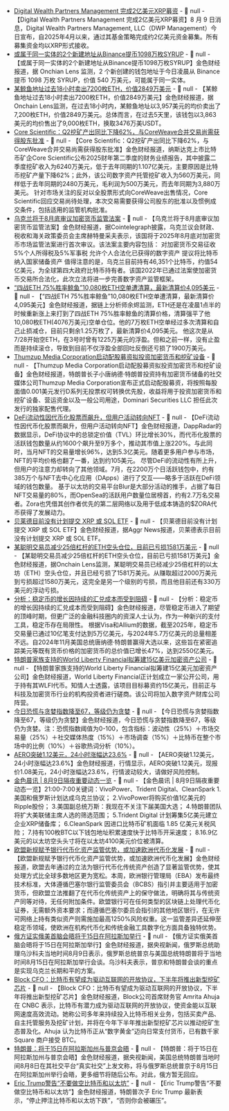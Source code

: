 - [Digital Wealth Partners Management 完成2亿美元XRP募资]() - 📰 null - 【Digital Wealth Partners Management 完成2亿美元XRP募资】8 月 9 日消息，Digital Wealth Partners Management, LLC（DWP Management）今日宣布，自2025年4月以来，通过其基金策略完成约2亿美元资金募集。所有募集资金均以XRP形式接收。
- [或属于同一实体的2个新建地址从Binance提币1098万枚SYRUP]() - 📰 null - 【或属于同一实体的2个新建地址从Binance提币1098万枚SYRUP】金色财经报道，据 Onchian Lens 监测，2 个新创建的钱包地址于今日凌晨从 Binance 提币 1098 万枚 SYRUP，价值 540 万美元，可能属于同一实体。
- [某鲸鱼地址过去18小时卖出7200枚ETH，价值2849万美元](https://x.com/OnchainLens/status/1953978959500341491) - 📰 null - 【某鲸鱼地址过去18小时卖出7200枚ETH，价值2849万美元】金色财经报道，据Onchain Lens监测，在过去18小时内，某鲸鱼地址以3,957美元的均价卖出了7,200枚ETH，价值2849万美元。总体而言，在过去5天里，该钱包以3,863美元的均价售出了9,000枚ETH，换取3476万美USDT。
- [Core Scientific：Q2挖矿产出同比下降62%，与CoreWeave合并交易尚需获得股东批准](https://www.businesswire.com/news/home/20250808196314/en/Core-Scientific-Announces-Fiscal-Second-Quarter-2025-Results) - 📰 null - 【Core Scientific：Q2挖矿产出同比下降62%，与CoreWeave合并交易尚需获得股东批准】金色财经报道，纳斯达克上市比特币矿企Core Scientific公布2025财年第二季度的财务业绩报告，其中披露二季度挖矿收入为6240万美元，低于去年同期的1.107亿美元，主要原因是比特币挖矿产量下降62%；此外，该公司数字资产托管挖矿收入为560万美元，同样低于去年同期的2480万美元，毛利润为500万美元，而去年同期为3,880万美元。 
针对市场关注的反对以全股票形式向CoreWeave出售情况，Core Scientific回应交易尚待处理，本次交易需要获得公司股东的批准以及惯例成交条件，包括适用的监管机构批准。
- [乌克兰将于8月底审议加密货币监管法案]() - 📰 null - 【乌克兰将于8月底审议加密货币监管法案】金色财经报道，据Cointelegraph披露，乌克兰议会财政、税收和海关政策委员会主席赫特曼采夫表示，该国将于2025年8月底对加密货币市场监管法案进行首次审议。该法案主要内容包括： 
对加密货币交易征收5%个人所得税及5%军事税 
允许个人合法化已获得的数字资产 
提议将比特币纳入国家储备资产 
值得注意的是，乌克兰目前持有46,351个比特币，约值54亿美元，为全球第四大政府比特币持有者。该国2022年已通过法案使加密货币交易所合法化，此次立法将进一步完善数字资产监管框架。
- [“四战ETH 75%胜率鲸鱼”10,080枚ETH空单遭清算，最新清算价4,095美元]() - 📰 null - 【“四战ETH 75%胜率鲸鱼”10,080枚ETH空单遭清算，最新清算价4,095美元】金色财经报道，据链上分析师余烬监测，ETH还是在凌晨1点半的时候重新涨上来打到了四战ETH 75%胜率鲸鱼的清算价格，清算强平了他10,080枚ETH(4076万美元)空单仓位。他的7万枚ETH空单经过多次清算和自己止损减仓，目前只剩余1.25万枚了，最新清算价4,095美元。 
他这次是从7/28开始空ETH，在3号时曾有1225万美元的浮盈。但和之前一样，没有止盈而是持续滚仓，导致到目前不仅浮盈全部回吐反倒还亏损了1900万美元。
- [Thumzup Media Corporation启动配股募资拟投资加密货币和挖矿设备](https://www.prnewswire.com/news-releases/thumzup-media-corporation-announces-proposed-public-offering-302525575.html) - 📰 null - 【Thumzup Media Corporation启动配股募资拟投资加密货币和挖矿设备】金色财经报道，特朗普长子小唐纳德·特朗普投资持有加密货币储备的社交媒体公司Thumzup Media Corporation宣布正式启动配股募资，将按照每股面值0.001美元发行D系列无投票权可转换优先股，收益将用于投资加密货币和挖矿设备、营运资金以及一般公司用途，Dominari Securities LLC 担任此次发行的独家配售代理。
- [DeFi流动性因代币化股票而飙升，但用户活动转向NFT]() - 📰 null - 【DeFi流动性因代币化股票而飙升，但用户活动转向NFT】金色财经报道，DappRadar的数据显示，DeFi协议中的总锁定价值（TVL）环比增长30%，而代币化股票的活跃钱包数量从约1600个飙升至9万多个，推动其市值上涨220%。与此同时，当月NFT的交易量增长96%，达到5.3亿美元。随着更多用户参与市场，NFT的平均价格也翻了一番，达到约105美元。 
尽管DeFi的流动性有所上升，但用户的注意力却转向了其他领域。7月，在2200万个日活跃钱包中，约有385万个与NFT去中心化应用（DApps）进行了交互——略多于活跃在DeFi领域的钱包数量。 
基于以太坊的交易平台Blur是大部分活动的推手，占据了每日NFT交易量的80%，而OpenSea的活跃用户数量位居榜首，约有2.7万名交易者。Zora也凭借其创作者优先的第二层网络以及用于低成本铸造的$ZORA代币获得了发展动力。
- [贝莱德目前没有计划提交 XRP 或 SOL ETF]() - 📰 null - 【贝莱德目前没有计划提交 XRP 或 SOL ETF】金色财经报道，据Aggr News报道，贝莱德表示目前没有计划提交 XRP 或 SOL ETF。
- [某聪明交易员减少25倍杠杆的ETH空头仓位，目前已亏损1581万美元]() - 📰 null - 【某聪明交易员减少25倍杠杆的ETH空头仓位，目前已亏损1581万美元】金色财经报道，据Onchain Lens监测，某聪明交易员已经减少25倍杠杆的以太坊（ETH）空头仓位，并且已经亏损了1581万美元。从赚取超过2000万美元到亏损超过1580万美元，这完全是另一个级别的亏损，而且他目前还有330万美元的浮动亏损。
- [分析：稳定币的增长因持续的汇兑成本而受到阻碍](https://www.bloomberg.com/news/articles/2025-08-08/stablecoin-growth-hampered-by-nagging-foreign-exchange-costs?srnd=phx-crypto) - 📰 null - 【分析：稳定币的增长因持续的汇兑成本而受到阻碍】金色财经报道，尽管稳定币进入了期望的顶峰时期，但更广泛的金融科技圈内的资深人士认为，作为一种新兴的支付工具，稳定币存在局限性。 
根据Visa和Allium的数据，截至2025年，稳定币交易量已通过10亿笔支付达到5万亿美元，与2024年5.7万亿美元的总量相差不远。自2024年11月美国总统唐纳德·特朗普赢得大选以来，这些旨在紧密追踪美元等既有货币价格的加密货币的总价值已增长47%，达到2550亿美元。
- [特朗普家族支持的World Liberty Financial拟筹建15亿美元加密资产公司](https://www.bloomberg.com/news/articles/2025-08-08/trump-linked-world-liberty-pitches-a-1-5-billion-crypto-vehicle?srnd=phx-crypto) - 📰 null - 【特朗普家族支持的World Liberty Financial拟筹建15亿美元加密资产公司】金色财经报道，World Liberty Financial正计划成立一家公开公司，用于持有其WLFI代币。知情人士透露，该项目目标募资约15亿美元，目前正与科技及加密货币行业的机构投资者进行磋商。该公司将加入数字资产财库公司阵营。
- [今日恐慌与贪婪指数降至67，等级仍为贪婪](https://alternative.me/crypto/fear-and-greed-index/#google_vignette) - 📰 null - 【今日恐慌与贪婪指数降至67，等级仍为贪婪】金色财经报道，今日恐慌与贪婪指数降至67，等级仍为贪婪。注：恐慌指数阈值为0-100，包含指标：波动性（25%）＋市场交易量（25%）＋社交媒体热度（15%）＋市场调查（15%）＋比特币在整个市场中的比例（10%）＋谷歌热词分析（10%）。
- [AERO突破1.12美元，24小时涨幅达23.6%](https://www.coingecko.com/zh/%E6%95%B0%E5%AD%97%E8%B4%A7%E5%B8%81/aerodrome-finance) - 📰 null - 【AERO突破1.12美元，24小时涨幅达23.6%】金色财经报道，行情显示，AERO突破1.12美元，现报价1.08美元，24小时涨幅达23.6%，行情波动较大，请做好风险控制。
- [金色晨讯 | 8月9日隔夜重要动态一览]() - 📰 null - 【金色晨讯 | 8月9日隔夜重要动态一览】21:00-7:00关键词：VivoPower、Trident Digital、CleanSpark 
1.美国和俄罗斯计划达成乌克兰协议； 
2.VivoPower将购买价值1亿美元的Ripple股份； 
3.美国副总统万斯：我现在不关注下届美国大选； 
4.特朗普团队将扩大美联储主席人选的筛选范围； 
5.Trident Digital 计划筹集5亿美元建立企业XRP储备库； 
6.CleanSpark 因进口比特币矿机面临 1.85 亿美元关税风险； 
7.持有100枚BTC以下钱包地址积累速度快于比特币开采速度； 
8.16.9亿美元的以太坊空头头寸将在以太坊4100美元价位被清算。
- [欧盟新规赋予银行代币化资产监管优势，或加速欧洲代币化发展](https://www.ledgerinsights.com/eu-crypto-rules-for-banks-unlock-favorable-tokenization-treatment/) - 📰 null - 【欧盟新规赋予银行代币化资产监管优势，或加速欧洲代币化发展】金色财经报道，欧盟去年通过的立法为银行代币化传统资产创造了显著监管优势，使其处理方式比全球多数地区更为宽松。本周，欧洲银行管理局（EBA）发布最终技术标准，大体遵循巴塞尔银行监管委员会（BCBS）指引并主要适用于加密货币，但欧盟立法推翻了在代币化传统资产上的保守做法，明确将其与传统资产同等对待，无任何附加条件。欧盟银行可在任何类型的区块链上处理代币化证券，无需额外资本要求；而遵循巴塞尔委员会指引的其他地区银行，在无许可网络上持有类似资产则需施加最高1250%风险权重。这一监管差异还延伸至稳定币领域，使欧洲在机构代币化和传统金融工具数字化方面具备独特优势。
- [俄方证实俄美首脑会晤将于15日在阿拉斯加举行](https://www.cls.cn/detail/2110678) - 📰 null - 【俄方证实俄美首脑会晤将于15日在阿拉斯加举行】金色财经报道，据央视新闻，俄罗斯总统助理乌沙科夫当地时间8月9日表示，俄罗斯总统普京与美国总统特朗普将于当地时间8月15日在阿拉斯加举行会谈。乌沙科夫表示，普京和特朗普会谈的重点是实现乌克兰长期和平的方案。
- [Block CFO：比特币有望成为驱动互联网的开放协议，下半年将推出新型挖矿芯片](https://thecryptobasic.com/2025/08/08/block-cfo-says-bitcoin-can-be-the-open-protocol-that-powers-the-internet/) - 📰 null - 【Block CFO：比特币有望成为驱动互联网的开放协议，下半年将推出新型挖矿芯片】金色财经报道，Block公司首席财务官 Amrita Ahuja 在 CNBC 表示，比特币有潜力成为驱动互联网的开放协议，使资金能以互联网速度高效流动。她称公司多年来持续投入比特币相关业务，包括买卖产品、自主托管服务及挖矿计划，并将在今年下半年推出新型挖矿芯片以推动挖矿生态普及化。Ahuja 认为比特币正从“数字黄金”迈向日常支付货币，已有数千家 Square 商户接受 BTC。
- [特朗普：将于15日在阿拉斯加州与普京会晤](https://www.cls.cn/detail/2110674) - 📰 null - 【特朗普：将于15日在阿拉斯加州与普京会晤】金色财经报道，据央视新闻，美国总统特朗普当地时间8月8日在其社交平台“真实社交”上发文称，将与俄罗斯总统普京于8月15日在阿拉斯加州举行会晤，更多细节将随后公布。对此，俄方暂无回应。
- [Eric Trump警告“不要做空比特币和以太坊”](https://x.com/WatcherGuru/status/1953936755016581544) - 📰 null - 【Eric Trump警告“不要做空比特币和以太坊”】金色财经报道，特朗普次子 Eric Trump 最新表示，“停止押注比特币和以太坊下跌”，“否则你会被碾压”。
